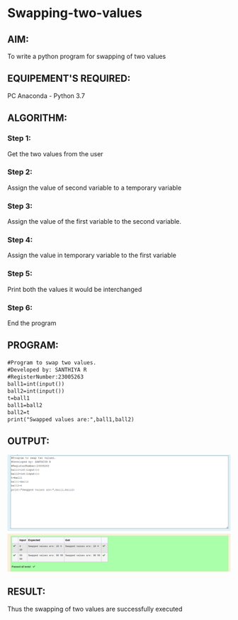# Swapping-two-values
## AIM:
To write a python program for swapping of two values
## EQUIPEMENT'S REQUIRED: 
PC
Anaconda - Python 3.7
## ALGORITHM: 
### Step 1:
Get the two values from the user
### Step 2: 
Assign the value of second variable to a temporary variable 
### Step 3: 
Assign the value of the first variable to the second variable.
### Step 4:  
Assign the value in temporary variable to the first variable
### Step 5: 
Print both the values it would be interchanged
### Step 6: 
End the program
## PROGRAM:
```
#Program to swap two values.
#Developed by: SANTHIYA R
#RegisterNumber:23005263
ball1=int(input())
ball2=int(input())
t=ball1
ball1=ball2
ball2=t
print("Swapped values are:",ball1,ball2)
```

## OUTPUT:

![output](/Swapoutput.png)

## RESULT:
Thus the swapping of two values are successfully executed



